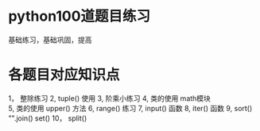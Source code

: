 # python100道题目练习
基础练习，基础巩固，提高


# 各题目对应知识点
1，  整除练习
2,   tuple()  使用
3,   阶乘小练习
4,   类的使用   math模块  
5,   类的使用   upper() 方法
6,   range()  练习
7,   input()  函数
8,   iter()   函数
9,   sort()  "".join()   set()
10， split() 


